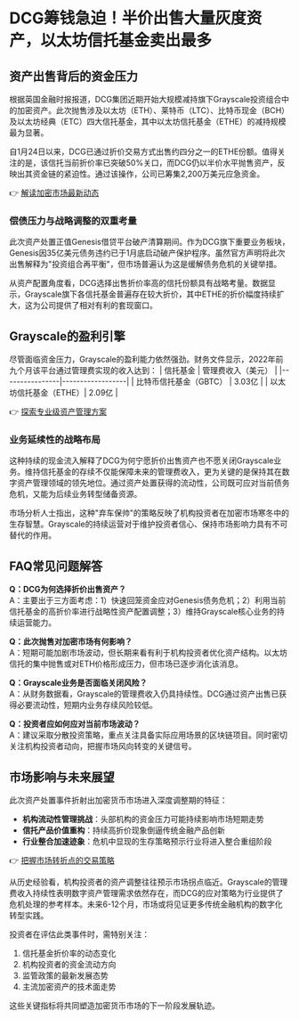 # DCG筹钱急迫！半价出售大量灰度资产，以太坊信托基金卖出最多

## 资产出售背后的资金压力
根据英国金融时报报道，DCG集团近期开始大规模减持旗下Grayscale投资组合中的加密资产。此次抛售涉及以太坊（ETH）、莱特币（LTC）、比特币现金（BCH）及以太坊经典（ETC）四大信托基金，其中以太坊信托基金（ETHE）的减持规模最为显著。

自1月24日以来，DCG已通过折价交易方式出售约四分之一的ETHE份额。值得关注的是，该信托当前折价率已突破50%关口，而DCG仍以半价水平抛售资产，反映出其资金链的紧迫性。通过该操作，公司已筹集2,200万美元应急资金。

👉 [解读加密市场最新动态](https://bit.ly/okx_welcome)

### 偿债压力与战略调整的双重考量
此次资产处置正值Genesis借贷平台破产清算期间。作为DCG旗下重要业务板块，Genesis因35亿美元债务违约已于1月底启动破产保护程序。虽然官方声明将此次出售解释为"投资组合再平衡"，但市场普遍认为这是缓解债务危机的关键举措。

从资产配置角度看，DCG选择出售折价率高的信托份额具有战略考量。数据显示，Grayscale旗下各信托基金普遍存在较大折价，其中ETHE的折价幅度持续扩大，这为公司提供了相对有利的套现窗口。

## Grayscale的盈利引擎
尽管面临资金压力，Grayscale的盈利能力依然强劲。财务文件显示，2022年前九个月该平台通过管理费实现的收入达到：
| 信托基金       | 管理费收入（美元） |
|----------------|------------------|
| 比特币信托基金（GBTC） | 3.03亿            |
| 以太坊信托基金（ETHE）| 2.09亿            |

👉 [探索专业级资产管理方案](https://bit.ly/okx_welcome)

### 业务延续性的战略布局
这种持续的现金流入解释了DCG为何宁愿折价出售资产也不愿关闭Grayscale业务。维持信托基金的存续不仅能保障未来的管理费收入，更为关键的是保持其在数字资产管理领域的领先地位。通过资产处置获得的流动性，公司既可应对当前债务危机，又能为后续业务转型储备资源。

市场分析人士指出，这种"弃车保帅"的策略反映了机构投资者在加密市场寒冬中的生存智慧。Grayscale的持续运营对于维护投资者信心、保持市场影响力具有不可替代的作用。

## FAQ常见问题解答
**Q：DCG为何选择折价出售资产？**  
A：主要出于三方面考虑：1）快速回笼资金应对Genesis债务危机；2）利用当前信托基金的高折价率进行战略性资产配置调整；3）维持Grayscale核心业务的持续运营能力。

**Q：此次抛售对加密市场有何影响？**  
A：短期可能加剧市场波动，但长期来看有利于机构投资者优化资产结构。以太坊信托的集中抛售或对ETH价格形成压力，但市场已逐步消化该消息。

**Q：Grayscale业务是否面临关闭风险？**  
A：从财务数据看，Grayscale的管理费收入仍具持续性。DCG通过资产出售已获得必要流动性，短期内业务存续风险较低。

**Q：投资者应如何应对当前市场波动？**  
A：建议采取分散投资策略，重点关注具备实际应用场景的区块链项目。同时密切关注机构投资者动向，把握市场风向转变的关键信号。

## 市场影响与未来展望
此次资产处置事件折射出加密货币市场进入深度调整期的特征：
- **机构流动性管理挑战**：头部机构的资金压力可能持续影响市场短期走势
- **信托产品价值重构**：持续高折价现象倒逼传统金融产品创新
- **行业整合加速迹象**：危机中显现的生存策略预示行业将进入整合重组阶段

👉 [把握市场转折点的交易策略](https://bit.ly/okx_welcome)

从历史经验看，机构投资者的资产调整往往预示市场拐点临近。Grayscale的管理费收入持续性表明数字资产管理需求依然存在，而DCG的应对策略为行业提供了危机处理的参考样本。未来6-12个月，市场或将见证更多传统金融机构的数字化转型实践。

投资者在评估此类事件时，需特别关注：
1. 信托基金折价率的动态变化
2. 机构投资者的资金流动方向
3. 监管政策的最新发展态势
4. 主流加密资产的技术面走势

这些关键指标将共同塑造加密货币市场的下一阶段发展轨迹。